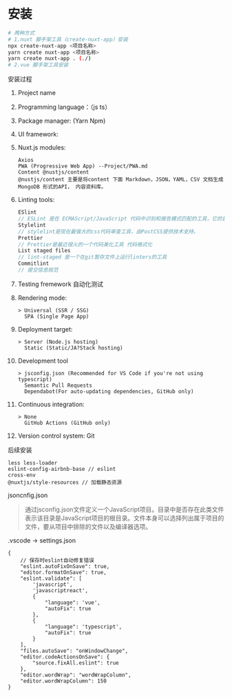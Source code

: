 # 安装

```sh
# 两种方式
# 1.nuxt 脚手架工具（create-nuxt-app）安装 
npx create-nuxt-app <项目名称>
yarn create nuxt-app <项目名称>
yarn create nuxt-app . (./)
# 2.vue 脚手架工具安装

```

安装过程

1. Project name

2. Programming language：（js ts）

3. Package manager: (Yarn Npm)

4. UI framework:

5. Nuxt.js modules:  

   ```
   Axios
   PWA (Progressive Web App) --Project/PWA.md
   Content @nustjs/content
   @nustjs/content 主要是将content 下面 Markdown，JSON，YAML，CSV 文档生成 MongoDB 形式的API， 内容资料库。
   ```

6. Linting tools:

   ```js
   ESlint
   // ESLint 是在 ECMAScript/JavaScript 代码中识别和报告模式匹配的工具，它的目标是保证代码的一致性和避免错误。
   Stylelint
   // stylelint是现在最强大的css代码审查工具，由PostCSS提供技术支持。
   Prettier
   // Prettier是最近很火的一个代码美化工具 代码格式化
   List staged files
   // lint-staged 是一个在git暂存文件上运行linters的工具
   Commitlint
   // 提交信息规范
   
   ```

7. Testing fremework 自动化测试

8. Rendering mode:

   ```
   > Universal (SSR / SSG)
     SPA (Single Page App)
   ```

9. Deployment target:

   ```
   > Server (Node.js hosting)
     Static (Static/JA?Stack hosting)
   ```

10. Development tool

    ```
    > jsconfig.json (Recommended for VS Code if you're not using typescript)
      Semantic Pull Requests
      Dependabot(For auto-updating dependencies, GitHub only)
    
    ```

11. Continuous integration:

    ```
    > None
      GitHub Actions (GitHub only)
    ```

    

12.  Version control system: Git



后续安装

```
less less-loader
eslint-config-airbnb-base // eslint
cross-env
@nuxtjs/style-resources // 加载静态资源
```



jsoncnfig.json

> 通过jsconfig.json文件定义一个JavaScript项目。目录中是否存在此类文件表示该目录是JavaScript项目的根目录。文件本身可以选择列出属于项目的文件，要从项目中排除的文件以及编译器选项。



.vscode  -> settings.json

```
{
    // 保存时eslint自动修复错误
    "eslint.autoFixOnSave": true,
    "editor.formatOnSave": true,
    "eslint.validate": [
        'javascript',
        'javascriptreact',
        {
            "language": 'vue',
            "autoFix": true
        },
        {
            "language": 'typescript',
            "autoFix": true
        }
    ],
    "files.autoSave": "onWindowChange",
    "editor.codeActionsOnSave": {
        "source.fixAll.eslint": true
    },
    "editor.wordWrap": "wordWrapColumn",
    "editor.wordWrapColumn": 150
}
```

